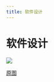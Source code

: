 ```yaml
---
title: 软件设计
---
```


# 软件设计
![](http://q0fn7wgae.bkt.clouddn.com/%E8%BD%AF%E4%BB%B6%E8%AE%BE%E8%AE%A1.pngg)

[原图](https://github.com/yuhongjing/img-folder/raw/master/img/blog2/mindmap/%E8%BD%AF%E4%BB%B6%E8%AE%BE%E8%AE%A1.png)